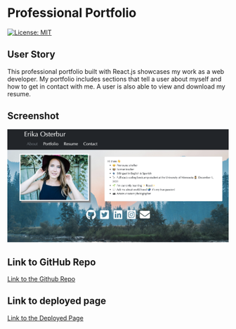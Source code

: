 # Professional Portfolio

[![License: MIT](https://img.shields.io/badge/License-MIT-yellow.svg)](https://opensource.org/licenses/MIT)

## User Story
This professional portfolio built with React.js showcases my work as a web developer. My portfolio includes sections that tell a user about myself and how to get in contact with me. A user is also able to view and download my resume.

## Screenshot
![Homepage of portfolio website displaying headshot and about me text as well as a nav bar and footer with social icons](./src/images/portfolio.png)

## Link to GitHub Repo
[Link to the Github Repo](https://github.com/erikaosterbur/react-portfolio.git)

## Link to deployed page
[Link to the Deployed Page](https://erikaosterbur.github.io/react-portfolio/)